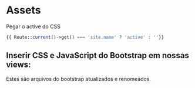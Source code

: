 # Assets

Pegar o active do CSS
```php
{{ Route::current()->get() === 'site.name' ? 'active' : ''}}
```

## Inserir CSS e JavaScript do Bootstrap em nossas views:

<link rel="stylesheet" href="{{asset('css/app.css')}}">

<link rel="stylesheet" href="{{asset('js/app.js')}}">

Estes são arquivos do bootstrap atualizados e renomeados.


